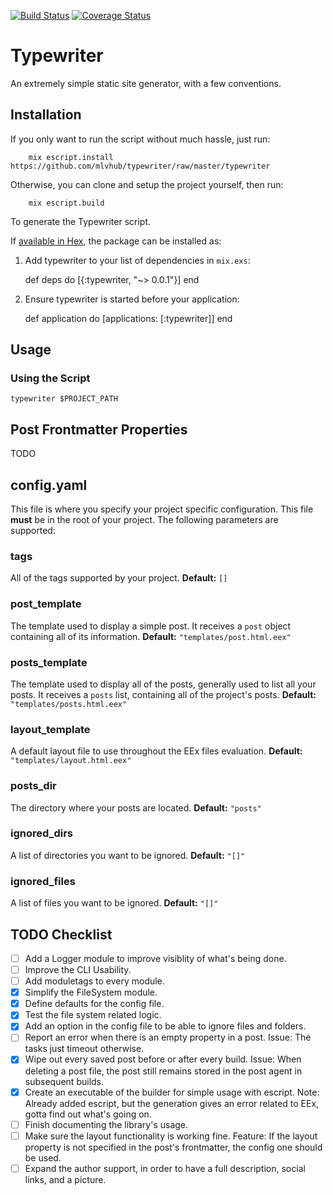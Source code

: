[![Build Status](https://travis-ci.org/mlvhub/typewriter.svg?branch=master)](https://travis-ci.org/mlvhub/typewriter) [![Coverage Status](https://coveralls.io/repos/github/mlvhub/typewriter/badge.svg?branch=master)](https://coveralls.io/github/mlvhub/typewriter?branch=master)

# Typewriter

An extremely simple static site generator, with a few conventions.

## Installation

If you only want to run the script without much hassle, just run:

        mix escript.install https://github.com/mlvhub/typewriter/raw/master/typewriter

Otherwise, you can clone and setup the project yourself, then run:

        mix escript.build

To generate the Typewriter script.

If [available in Hex](https://hex.pm/docs/publish), the package can be installed as:

  1. Add typewriter to your list of dependencies in `mix.exs`:

        def deps do
          [{:typewriter, "~> 0.0.1"}]
        end

  2. Ensure typewriter is started before your application:

        def application do
          [applications: [:typewriter]]
        end

## Usage

### Using the Script

`typewriter $PROJECT_PATH`

## Post Frontmatter Properties
TODO

## config.yaml

This file is where you specify your project specific configuration. This file **must** be in the root of your project. The following parameters are supported:

### tags
All of the tags supported by your project.
**Default:** `[]`
### post_template
The template used to display a simple post. It receives a `post` object containing all of its information.
**Default:** `"templates/post.html.eex"`
### posts_template
The template used to display all of the posts, generally used to list all your posts. It receives a `posts` list, containing all of the project's posts.
**Default:** `"templates/posts.html.eex"`
### layout_template
A default layout file to use throughout the EEx files evaluation.
**Default:** `"templates/layout.html.eex"`
### posts_dir
The directory where your posts are located.
**Default:** `"posts"`
### ignored_dirs
A list of directories you want to be ignored.
**Default:** `"[]"`
### ignored_files
A list of files you want to be ignored.
**Default:** `"[]"`

## TODO Checklist
- [ ] Add a Logger module to improve visiblity of what's being done.
- [ ] Improve the CLI Usability.
- [ ] Add moduletags to every module.
- [X] Simplify the FileSystem module.
- [X] Define defaults for the config file.
- [X] Test the file system related logic.
- [X] Add an option in the config file to be able to ignore files and folders.
- [ ] Report an error when there is an empty property in a post. Issue: The tasks just timeout otherwise.
- [X] Wipe out every saved post before or after every build. Issue: When deleting a post file, the post still remains stored in the post agent in subsequent builds.
- [X] Create an executable of the builder for simple usage with escript. Note: Already added escript, but the generation gives an error related to EEx, gotta find out what's going on.
- [ ] Finish documenting the library's usage.
- [ ] Make sure the layout functionality is working fine. Feature: If the layout property is not specified in the post's frontmatter, the config one should be used.
- [ ] Expand the author support, in order to have a full description, social links, and a picture.
